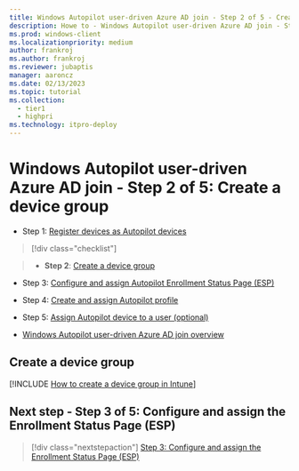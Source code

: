 ```yaml
---
title: Windows Autopilot user-driven Azure AD join - Step 2 of 5 - Create a device group
description: Howe to - Windows Autopilot user-driven Azure AD join - Step 2 of 5 - Create a device group.
ms.prod: windows-client
ms.localizationpriority: medium
author: frankroj
ms.author: frankroj
ms.reviewer: jubaptis
manager: aaroncz
ms.date: 02/13/2023
ms.topic: tutorial
ms.collection: 
  - tier1
  - highpri
ms.technology: itpro-deploy
---
```


# Windows Autopilot user-driven Azure AD join - Step 2 of 5: Create a device group

- Step 1: [Register devices as Autopilot devices](autopilot-user-driven-aadj-1-register-device.md)

> [!div class="checklist"]

> - **Step 2**: [Create a device group](autopilot-user-driven-aadj-2-create-device-group.md)

- Step 3: [Configure and assign Autopilot Enrollment Status Page (ESP)](autopilot-user-driven-aadj-3-configure-and-assign-esp.md)

- Step 4: [Create and assign Autopilot profile](autopilot-user-driven-aadj-4-create-and-assign-autopilot-profile.md)

- Step 5: [Assign Autopilot device to a user (optional)](autopilot-user-driven-aadj-5-assign-autopilot-device-to-user.md)

- [Windows Autopilot user-driven Azure AD join overview](autopilot-user-driven-aadj-workflow.md)

## Create a device group

[!INCLUDE [How to create a device group in Intune](includes/create-device-group.md)]

## Next step - Step 3 of 5: Configure and assign the Enrollment Status Page (ESP)

> [!div class="nextstepaction"]
> [Step 3: Configure and assign the Enrollment Status Page (ESP)](autopilot-user-driven-aadj-3-configure-and-assign-esp.md)

<!--
## Previous step - Step 1 of 5: Register devices as Autopilot devices

> [!div class="nextstepaction"]
> [Step 1: Register devices as Autopilot devices](autopilot-user-driven-aadj-1-register-device.md)

## Back to Windows Autopilot user-driven Azure AD join overview

> [!div class="nextstepaction"]
> [Windows Autopilot user-driven Azure AD join overview](autopilot-user-driven-aadj-workflow.md)
-->
